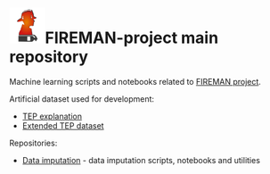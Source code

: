 # <img src="./assets/images/logo-fireman.png" style="height:64px;" />FIREMAN-project main repository

Machine learning scripts and notebooks related to [FIREMAN project](https://fireman-project.eu/).

Artificial dataset used for development:

* [TEP explanation](https://medium.com/@mrunal68/tennessee-eastman-process-simulation-data-for-anomaly-detection-evaluation-d719dc133a7f)
* [Extended TEP dataset](https://dataverse.harvard.edu/dataset.xhtml?persistentId=doi:10.7910/DVN/6C3JR1)

Repositories:

* [Data imputation](https://github.com/5uperpalo/FIREMAN-project_imputation) - data imputation scripts, notebooks and utilities
